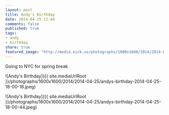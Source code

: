 ```yaml
---
layout: post
title: Andy's Birthday
date: 2014-04-25 11:44
comments: false
published: true
tags:
- andy
- birthday
share: true
featured_image: "http://media.eick.us/photographs/1600x1600/2014/2014-04-25/andys-birthday-2014-04-25-18-00-18.jpeg"
---
```

Going to NYC for spring break

![Andy's Birthday]({{ site.mediaUrlRoot }}/photographs/1600x1600/2014/2014-04-25/andys-birthday-2014-04-25-18-00-18.jpeg)

![Andy's Birthday]({{ site.mediaUrlRoot }}/photographs/1600x1600/2014/2014-04-25/andys-birthday-2014-04-25-18-00-44.jpeg)
